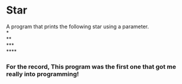 # Star
A program that prints the following star using a parameter.<br/>
\*<br>
\*\*<br/>
\*\*\*<br/>
\*\*\*\*<br/>

### For the record, This program was the first one that got me really into programming!
